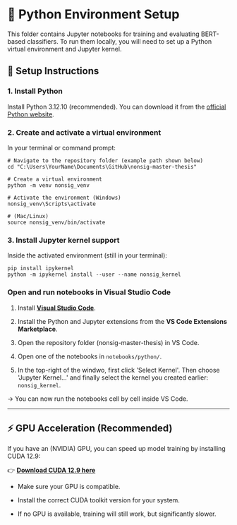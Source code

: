 # 🐍 Python Environment Setup

This folder contains Jupyter notebooks for training and evaluating BERT-based classifiers. To run them locally, you will need to set up a Python virtual environment and Jupyter kernel.

## 🔧 Setup Instructions

### 1. Install Python

Install Python 3.12.10 (recommended). You can download it from the [official Python website](www.python.org/downloads/).

### 2. Create and activate a virtual environment

In your terminal or command prompt:

```
# Navigate to the repository folder (example path shown below)
cd "C:\Users\YourName\Documents\GitHub\nonsig-master-thesis"

# Create a virtual environment
python -m venv nonsig_venv

# Activate the environment (Windows)
nonsig_venv\Scripts\activate

# (Mac/Linux)
source nonsig_venv/bin/activate
```

### 3. Install Jupyter kernel support

Inside the activated environment (still in your terminal):

```
pip install ipykernel
python -m ipykernel install --user --name nonsig_kernel
```

### Open and run notebooks in Visual Studio Code

1. Install [**Visual Studio Code**](https://code.visualstudio.com/).

2. Install the Python and Jupyter extensions from the **VS Code Extensions Marketplace**.

3. Open the repository folder (nonsig-master-thesis) in VS Code.

4. Open one of the notebooks in `notebooks/python/`.

5. In the top-right of the windwo, first click 'Select Kernel'. Then choose 'Jupyter Kernel...' and finally select the kernel you created earlier: `nonsig_kernel`.

→ You can now run the notebooks cell by cell inside VS Code.

---

## ⚡ GPU Acceleration (Recommended)

If you have an (NVIDIA) GPU, you can speed up model training by installing CUDA 12.9:

👉 [**Download CUDA 12.9 here**](https://developer.nvidia.com/cuda-12-9-0-download-archive)

- Make sure your GPU is compatible.

- Install the correct CUDA toolkit version for your system.

- If no GPU is available, training will still work, but significantly slower.

